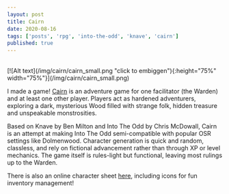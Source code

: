 ```yaml
---
layout: post
title: Cairn
date: 2020-08-16
tags: ['posts', 'rpg', 'into-the-odd', 'knave', 'cairn']
published: true
---
```


<br>
[![Alt text](/img/cairn/cairn_small.png "click to embiggen"){:height="75%" width="75%"}](/img/cairn/cairn_small.png)

I made a game! [Cairn](https://cairnrpg.com) is an adventure game for one facilitator (the Warden) and at least one other player. Players act as hardened adventurers, exploring a dark, mysterious Wood filled with strange folk, hidden treasure and unspeakable monstrosities.

Based on Knave by Ben Milton and Into The Odd by Chris McDowall, Cairn is an attempt at making Into The Odd semi-compatible with popular OSR settings like Dolmenwood. Character generation is quick and random, classless, and rely on fictional advancement rather than through XP or level mechanics. The game itself is rules-light but functional, leaving most rulings up to the Warden.

There is also an online character sheet [here](https://docs.google.com/presentation/d/1yAdxBL_tYiXWjp1CSZwrmTG5OPh3hfDg20qXO2hTx20/edit?usp=sharing), including icons for fun inventory management!
